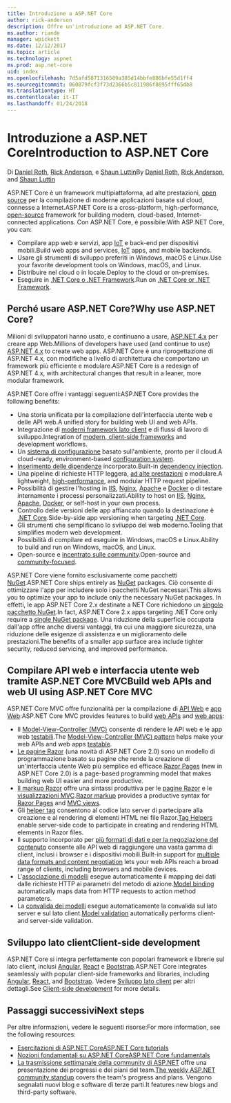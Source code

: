 ```yaml
---
title: Introduzione a ASP.NET Core
author: rick-anderson
description: Offre un'introduzione ad ASP.NET Core.
ms.author: riande
manager: wpickett
ms.date: 12/12/2017
ms.topic: article
ms.technology: aspnet
ms.prod: asp.net-core
uid: index
ms.openlocfilehash: 7d5afd5871316509a385d14bbfe886bfe55d1ff4
ms.sourcegitcommit: 060879fcf3f73d2366b5c811986f8695fff65db8
ms.translationtype: HT
ms.contentlocale: it-IT
ms.lasthandoff: 01/24/2018
---
```

# <a name="introduction-to-aspnet-core"></a><span data-ttu-id="bd176-103">Introduzione a ASP.NET Core</span><span class="sxs-lookup"><span data-stu-id="bd176-103">Introduction to ASP.NET Core</span></span>

<span data-ttu-id="bd176-104">Di [Daniel Roth](https://github.com/danroth27), [Rick Anderson](https://twitter.com/RickAndMSFT), e [Shaun Luttin](https://twitter.com/dicshaunary)</span><span class="sxs-lookup"><span data-stu-id="bd176-104">By [Daniel Roth](https://github.com/danroth27), [Rick Anderson](https://twitter.com/RickAndMSFT), and [Shaun Luttin](https://twitter.com/dicshaunary)</span></span>

<span data-ttu-id="bd176-105">ASP.NET Core è un framework multipiattaforma, ad alte prestazioni, [open source](https://github.com/aspnet/home) per la compilazione di moderne applicazioni basate sul cloud, connesse a Internet.</span><span class="sxs-lookup"><span data-stu-id="bd176-105">ASP.NET Core is a cross-platform, high-performance, [open-source](https://github.com/aspnet/home) framework for building modern, cloud-based, Internet-connected applications.</span></span> <span data-ttu-id="bd176-106">Con ASP.NET Core, è possibile:</span><span class="sxs-lookup"><span data-stu-id="bd176-106">With ASP.NET Core, you can:</span></span>

* <span data-ttu-id="bd176-107">Compilare app web e servizi, app [IoT](https://www.microsoft.com/internet-of-things/) e back-end per dispositivi mobili.</span><span class="sxs-lookup"><span data-stu-id="bd176-107">Build web apps and services, [IoT](https://www.microsoft.com/internet-of-things/) apps, and mobile backends.</span></span>
* <span data-ttu-id="bd176-108">Usare gli strumenti di sviluppo preferiti in Windows, macOS e Linux.</span><span class="sxs-lookup"><span data-stu-id="bd176-108">Use your favorite development tools on Windows, macOS, and Linux.</span></span>
* <span data-ttu-id="bd176-109">Distribuire nel cloud o in locale.</span><span class="sxs-lookup"><span data-stu-id="bd176-109">Deploy to the cloud or on-premises.</span></span>
* <span data-ttu-id="bd176-110">Eseguire in [.NET Core o .NET Framework](https://docs.microsoft.com/dotnet/articles/standard/choosing-core-framework-server).</span><span class="sxs-lookup"><span data-stu-id="bd176-110">Run on [.NET Core or .NET Framework](https://docs.microsoft.com/dotnet/articles/standard/choosing-core-framework-server).</span></span>

## <a name="why-use-aspnet-core"></a><span data-ttu-id="bd176-111">Perché usare ASP.NET Core?</span><span class="sxs-lookup"><span data-stu-id="bd176-111">Why use ASP.NET Core?</span></span>

<span data-ttu-id="bd176-112">Milioni di sviluppatori hanno usato, e continuano a usare, [ASP.NET 4.x](https://docs.microsoft.com/aspnet/overview) per creare app Web.</span><span class="sxs-lookup"><span data-stu-id="bd176-112">Millions of developers have used (and continue to use) [ASP.NET 4.x](https://docs.microsoft.com/aspnet/overview) to create web apps.</span></span> <span data-ttu-id="bd176-113">ASP.NET Core è una riprogettazione di ASP.NET 4.x, con modifiche a livello di architettura che comportano un framework più efficiente e modulare.</span><span class="sxs-lookup"><span data-stu-id="bd176-113">ASP.NET Core is a redesign of ASP.NET 4.x, with architectural changes that result in a leaner, more modular framework.</span></span>

<span data-ttu-id="bd176-114">ASP.NET Core offre i vantaggi seguenti:</span><span class="sxs-lookup"><span data-stu-id="bd176-114">ASP.NET Core provides the following benefits:</span></span>

* <span data-ttu-id="bd176-115">Una storia unificata per la compilazione dell'interfaccia utente web e delle API web.</span><span class="sxs-lookup"><span data-stu-id="bd176-115">A unified story for building web UI and web APIs.</span></span>
* <span data-ttu-id="bd176-116">Integrazione di [moderni framework lato client](xref:client-side/index) e di flussi di lavoro di sviluppo.</span><span class="sxs-lookup"><span data-stu-id="bd176-116">Integration of [modern, client-side frameworks](xref:client-side/index) and development workflows.</span></span>
* <span data-ttu-id="bd176-117">Un [sistema di configurazione](xref:fundamentals/configuration/index) basato sull'ambiente, pronto per il cloud.</span><span class="sxs-lookup"><span data-stu-id="bd176-117">A cloud-ready, environment-based [configuration system](xref:fundamentals/configuration/index).</span></span>
* <span data-ttu-id="bd176-118">[Inserimento delle dipendenze](xref:fundamentals/dependency-injection) incorporato.</span><span class="sxs-lookup"><span data-stu-id="bd176-118">Built-in [dependency injection](xref:fundamentals/dependency-injection).</span></span>
* <span data-ttu-id="bd176-119">Una pipeline di richieste HTTP leggera, [ad alte prestazioni](https://github.com/aspnet/benchmarks) e modulare.</span><span class="sxs-lookup"><span data-stu-id="bd176-119">A lightweight, [high-performance](https://github.com/aspnet/benchmarks), and modular HTTP request pipeline.</span></span>
* <span data-ttu-id="bd176-120">Possibilità di gestire l'hosting in [IIS](xref:host-and-deploy/iis/index), [Nginx](xref:host-and-deploy/linux-nginx), [Apache](xref:host-and-deploy/linux-apache) e [Docker](xref:host-and-deploy/docker/index) o di testare internamente i processi personalizzati.</span><span class="sxs-lookup"><span data-stu-id="bd176-120">Ability to host on [IIS](xref:host-and-deploy/iis/index), [Nginx](xref:host-and-deploy/linux-nginx), [Apache](xref:host-and-deploy/linux-apache), [Docker](xref:host-and-deploy/docker/index), or self-host in your own process.</span></span>
* <span data-ttu-id="bd176-121">Controllo delle versioni delle app affiancato quando la destinazione è [.NET Core](https://docs.microsoft.com/dotnet/articles/standard/choosing-core-framework-server).</span><span class="sxs-lookup"><span data-stu-id="bd176-121">Side-by-side app versioning when targeting [.NET Core](https://docs.microsoft.com/dotnet/articles/standard/choosing-core-framework-server).</span></span>
* <span data-ttu-id="bd176-122">Gli strumenti che semplificano lo sviluppo del web moderno.</span><span class="sxs-lookup"><span data-stu-id="bd176-122">Tooling that simplifies modern web development.</span></span>
* <span data-ttu-id="bd176-123">Possibilità di compilare ed eseguire in Windows, macOS e Linux.</span><span class="sxs-lookup"><span data-stu-id="bd176-123">Ability to build and run on Windows, macOS, and Linux.</span></span>
* <span data-ttu-id="bd176-124">Open-source e [incentrato sulle community](https://live.asp.net/).</span><span class="sxs-lookup"><span data-stu-id="bd176-124">Open-source and [community-focused](https://live.asp.net/).</span></span>

<span data-ttu-id="bd176-125">ASP.NET Core viene fornito esclusivamente come pacchetti [NuGet](https://www.nuget.org/).</span><span class="sxs-lookup"><span data-stu-id="bd176-125">ASP.NET Core ships entirely as [NuGet](https://www.nuget.org/) packages.</span></span> <span data-ttu-id="bd176-126">Ciò consente di ottimizzare l'app per includere solo i pacchetti NuGet necessari.</span><span class="sxs-lookup"><span data-stu-id="bd176-126">This allows you to optimize your app to include only the necessary NuGet packages.</span></span> <span data-ttu-id="bd176-127">In effetti, le app ASP.NET Core 2.x destinate a NET Core richiedono un [singolo pacchetto NuGet](xref:fundamentals/metapackage).</span><span class="sxs-lookup"><span data-stu-id="bd176-127">In fact, ASP.NET Core 2.x apps targeting .NET Core only require a [single NuGet package](xref:fundamentals/metapackage).</span></span> <span data-ttu-id="bd176-128">Una riduzione della superficie occupata dall'app offre anche diversi vantaggi, tra cui una maggiore sicurezza, una riduzione delle esigenze di assistenza e un miglioramento delle prestazioni.</span><span class="sxs-lookup"><span data-stu-id="bd176-128">The benefits of a smaller app surface area include tighter security, reduced servicing, and improved performance.</span></span>

## <a name="build-web-apis-and-web-ui-using-aspnet-core-mvc"></a><span data-ttu-id="bd176-129">Compilare API web e interfaccia utente web tramite ASP.NET Core MVC</span><span class="sxs-lookup"><span data-stu-id="bd176-129">Build web APIs and web UI using ASP.NET Core MVC</span></span>

<span data-ttu-id="bd176-130">ASP.NET Core MVC offre funzionalità per la compilazione di [API Web](xref:tutorials/index#build-web-apis) e [app Web](xref:tutorials/index#build-web-apps):</span><span class="sxs-lookup"><span data-stu-id="bd176-130">ASP.NET Core MVC provides features to build [web APIs](xref:tutorials/index#build-web-apis) and [web apps](xref:tutorials/index#build-web-apps):</span></span>

* <span data-ttu-id="bd176-131">Il [Model-View-Controller (MVC)](xref:mvc/overview) consente di rendere le API web e le app web [testabili](testing/index.md).</span><span class="sxs-lookup"><span data-stu-id="bd176-131">The [Model-View-Controller (MVC) pattern](xref:mvc/overview) helps make your web APIs and web apps [testable](testing/index.md).</span></span>
* <span data-ttu-id="bd176-132">[Le pagine Razor](xref:mvc/razor-pages/index) (una novità di ASP.NET Core 2.0) sono un modello di programmazione basato su pagine che rende la creazione di un'interfaccia utente Web più semplice ed efficace.</span><span class="sxs-lookup"><span data-stu-id="bd176-132">[Razor Pages](xref:mvc/razor-pages/index) (new in ASP.NET Core 2.0) is a page-based programming model that makes building web UI easier and more productive.</span></span>
* <span data-ttu-id="bd176-133">[Il markup Razor](xref:mvc/views/razor) offre una sintassi produttiva per le [pagine Razor](xref:mvc/razor-pages/index) e le [visualizzazioni MVC](xref:mvc/views/overview).</span><span class="sxs-lookup"><span data-stu-id="bd176-133">[Razor markup](xref:mvc/views/razor) provides a productive syntax for [Razor Pages](xref:mvc/razor-pages/index) and [MVC views](xref:mvc/views/overview).</span></span>
* <span data-ttu-id="bd176-134">Gli [helper tag](xref:mvc/views/tag-helpers/intro) consentono al codice lato server di partecipare alla creazione e al rendering di elementi HTML nei file Razor.</span><span class="sxs-lookup"><span data-stu-id="bd176-134">[Tag Helpers](xref:mvc/views/tag-helpers/intro) enable server-side code to participate in creating and rendering HTML elements in Razor files.</span></span>
* <span data-ttu-id="bd176-135">Il supporto incorporato per [più formati di dati e per la negoziazione del contenuto](mvc/models/formatting.md) consente alle API web di raggiungere una vasta gamma di client, inclusi i browser e i dispositivi mobili.</span><span class="sxs-lookup"><span data-stu-id="bd176-135">Built-in support for [multiple data formats and content negotiation](mvc/models/formatting.md) lets your web APIs reach a broad range of clients, including browsers and mobile devices.</span></span>
* <span data-ttu-id="bd176-136">L'[associazione di modelli](xref:mvc/models/model-binding) esegue automaticamente il mapping dei dati dalle richieste HTTP ai parametri del metodo di azione.</span><span class="sxs-lookup"><span data-stu-id="bd176-136">[Model binding](xref:mvc/models/model-binding) automatically maps data from HTTP requests to action method parameters.</span></span>
* <span data-ttu-id="bd176-137">La [convalida dei modelli](xref:mvc/models/validation) esegue automaticamente la convalida sul lato server e sul lato client.</span><span class="sxs-lookup"><span data-stu-id="bd176-137">[Model validation](xref:mvc/models/validation) automatically performs client- and server-side validation.</span></span>

## <a name="client-side-development"></a><span data-ttu-id="bd176-138">Sviluppo lato client</span><span class="sxs-lookup"><span data-stu-id="bd176-138">Client-side development</span></span>

<span data-ttu-id="bd176-139">ASP.NET Core si integra perfettamente con popolari framework e librerie sul lato client, inclusi [Angular](xref:spa/angular), [React](xref:spa/react) e [Bootstrap](xref:client-side/bootstrap).</span><span class="sxs-lookup"><span data-stu-id="bd176-139">ASP.NET Core integrates seamlessly with popular client-side frameworks and libraries, including [Angular](xref:spa/angular), [React](xref:spa/react), and [Bootstrap](xref:client-side/bootstrap).</span></span> <span data-ttu-id="bd176-140">Vedere [Sviluppo lato client](xref:client-side/index) per altri dettagli.</span><span class="sxs-lookup"><span data-stu-id="bd176-140">See [Client-side development](xref:client-side/index) for more details.</span></span>

## <a name="next-steps"></a><span data-ttu-id="bd176-141">Passaggi successivi</span><span class="sxs-lookup"><span data-stu-id="bd176-141">Next steps</span></span>

<span data-ttu-id="bd176-142">Per altre informazioni, vedere le seguenti risorse:</span><span class="sxs-lookup"><span data-stu-id="bd176-142">For more information, see the following resources:</span></span>

* [<span data-ttu-id="bd176-143">Esercitazioni di ASP.NET Core</span><span class="sxs-lookup"><span data-stu-id="bd176-143">ASP.NET Core tutorials</span></span>](xref:tutorials/index)
* [<span data-ttu-id="bd176-144">Nozioni fondamentali su ASP.NET Core</span><span class="sxs-lookup"><span data-stu-id="bd176-144">ASP.NET Core fundamentals</span></span>](xref:fundamentals/index)
* <span data-ttu-id="bd176-145">[La trasmissione settimanale della community di ASP.NET](https://live.asp.net/) offre una presentazione dei progressi e dei piani del team.</span><span class="sxs-lookup"><span data-stu-id="bd176-145">[The weekly ASP.NET community standup](https://live.asp.net/) covers the team's progress and plans.</span></span> <span data-ttu-id="bd176-146">Vengono segnalati nuovi blog e software di terze parti.</span><span class="sxs-lookup"><span data-stu-id="bd176-146">It features new blogs and third-party software.</span></span>
